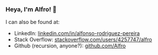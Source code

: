 ### Heya, I'm Alfro! 👋

I can also be found at:
 - LinkedIn: [linkedin.com/in/alfonso-rodriguez-pereira](https://www.linkedin.com/in/alfonso-rodriguez-pereira/)
 - Stack Overflow: [stackoverflow.com/users/4257747/alfro](https://stackoverflow.com/users/4257747/alfro)
 - Github (recursion, anyone?): [github.com/Alfro](https://github.com/Alfro)

<!--
**Alfro/alfro** is a ✨ _special_ ✨ repository because its `README.md` (this file) appears on your GitHub profile.

Here are some ideas to get you started:

- 🔭 I’m currently working on ...
- 🌱 I’m currently learning ...
- 👯 I’m looking to collaborate on ...
- 🤔 I’m looking for help with ...
- 💬 Ask me about ...
- 📫 How to reach me: ...
- 😄 Pronouns: ...
- ⚡ Fun fact: ...
-->
